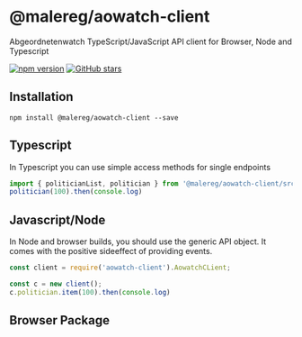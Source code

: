 # @malereg/aowatch-client

Abgeordnetenwatch TypeScript/JavaScript API client for Browser, Node and Typescript

[![npm version](https://badge.fury.io/js/%40malereg%2Faowatch-client.svg)](https://badge.fury.io/js/%40malereg%2Faowatch-client)
[![GitHub stars](https://img.shields.io/github/stars/maschinenlesbareregierung/aowatch-client.svg?style=social&label=Star&maxAge=2592000)](https://GitHub.com/maschinenlesbareregierung/aowatch-client/stargazers/)

## Installation

```
npm install @malereg/aowatch-client --save
```

## Typescript

In Typescript you can use simple access methods for single endpoints

```typescript
import { politicianList, politician } from '@malereg/aowatch-client/src/entities/entity.politician';
politician(100).then(console.log)
```

## Javascript/Node

In Node and browser builds, you should use the generic API object. It comes with the positive sideeffect of providing events.

```javascript
const client = require('aowatch-client').AowatchCLient;

const c = new client();
c.politician.item(100).then(console.log)
```

## Browser Package